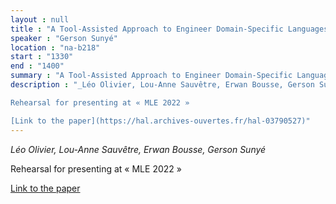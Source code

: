 ```yaml
---
layout : null
title : "A Tool-Assisted Approach to Engineer Domain-Specific Languages (DSLs) using Rust"
speaker : "Gerson Sunyé"
location : "na-b218"
start : "1330"
end : "1400"
summary : "A Tool-Assisted Approach to Engineer Domain-Specific Languages (DSLs) using Rust"
description : "_Léo Olivier, Lou-Anne Sauvêtre, Erwan Bousse, Gerson Sunyé_

Rehearsal for presenting at « MLE 2022 »

[Link to the paper](https://hal.archives-ouvertes.fr/hal-03790527)"
---
```

_Léo Olivier, Lou-Anne Sauvêtre, Erwan Bousse, Gerson Sunyé_

Rehearsal for presenting at « MLE 2022 »

[Link to the paper](https://hal.archives-ouvertes.fr/hal-03790527)